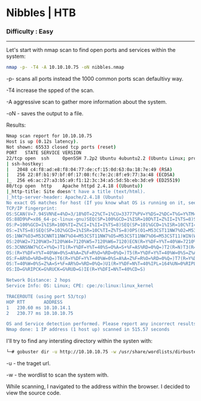 # Nibbles | HTB
### Difficulty : Easy
-------------------------------

Let's start with nmap scan to find open ports and services within the system:

```bash
nmap -p- -T4 -A 10.10.10.75 -oN nibbles.nmap
```

-p- scans all ports instead the 1000 common ports scan defaultivy way.

-T4 increase the spped of the scan.

-A aggressive scan to gather more information about the system.

-oN - saves the output to a file.


Results:

```bash
Nmap scan report for 10.10.10.75
Host is up (0.12s latency).
Not shown: 65533 closed tcp ports (reset)
PORT   STATE SERVICE VERSION
22/tcp open  ssh     OpenSSH 7.2p2 Ubuntu 4ubuntu2.2 (Ubuntu Linux; protocol 2.0)
| ssh-hostkey: 
|   2048 c4:f8:ad:e8:f8:04:77:de:cf:15:0d:63:0a:18:7e:49 (RSA)
|   256 22:8f:b1:97:bf:0f:17:08:fc:7e:2c:8f:e9:77:3a:48 (ECDSA)
|_  256 e6:ac:27:a3:b5:a9:f1:12:3c:34:a5:5d:5b:eb:3d:e9 (ED25519)
80/tcp open  http    Apache httpd 2.4.18 ((Ubuntu))
|_http-title: Site doesn't have a title (text/html).
|_http-server-header: Apache/2.4.18 (Ubuntu)
No exact OS matches for host (If you know what OS is running on it, see https://nmap.org/submit/ ).
TCP/IP fingerprint:
OS:SCAN(V=7.94SVN%E=4%D=3/18%OT=22%CT=1%CU=33777%PV=Y%DS=2%DC=T%G=Y%TM=65F8
OS:88D9%P=x86_64-pc-linux-gnu)SEQ(SP=100%GCD=1%ISR=10D%TI=Z%II=I%TS=8)SEQ(S
OS:P=100%GCD=1%ISR=10D%TI=Z%CI=I%II=I%TS=8)SEQ(SP=101%GCD=1%ISR=10C%TI=Z%II
OS:=I%TS=8)SEQ(SP=102%GCD=1%ISR=10C%TI=Z%TS=8)OPS(O1=M53CST11NW7%O2=M53CST1
OS:1NW7%O3=M53CNNT11NW7%O4=M53CST11NW7%O5=M53CST11NW7%O6=M53CST11)WIN(W1=71
OS:20%W2=7120%W3=7120%W4=7120%W5=7120%W6=7120)ECN(R=Y%DF=Y%T=40%W=7210%O=M5
OS:3CNNSNW7%CC=Y%Q=)T1(R=Y%DF=Y%T=40%S=O%A=S+%F=AS%RD=0%Q=)T2(R=N)T3(R=N)T4
OS:(R=Y%DF=Y%T=40%W=0%S=A%A=Z%F=R%O=%RD=0%Q=)T5(R=Y%DF=Y%T=40%W=0%S=Z%A=S+%
OS:F=AR%O=%RD=0%Q=)T6(R=Y%DF=Y%T=40%W=0%S=A%A=Z%F=R%O=%RD=0%Q=)T7(R=Y%DF=Y%
OS:T=40%W=0%S=Z%A=S+%F=AR%O=%RD=0%Q=)U1(R=Y%DF=N%T=40%IPL=164%UN=0%RIPL=G%R
OS:ID=G%RIPCK=G%RUCK=G%RUD=G)IE(R=Y%DFI=N%T=40%CD=S)

Network Distance: 2 hops
Service Info: OS: Linux; CPE: cpe:/o:linux:linux_kernel

TRACEROUTE (using port 53/tcp)
HOP RTT       ADDRESS
1   230.60 ms 10.10.14.1
2   230.77 ms 10.10.10.75

OS and Service detection performed. Please report any incorrect results at https://nmap.org/submit/ .
Nmap done: 1 IP address (1 host up) scanned in 515.57 seconds
```

I'll try to find any intersting directory within the systen with:

```bash
└─# gobuster dir -u http://10.10.10.75 -w /usr/share/wordlists/dirbuster/directory-list-2.3-medium.txt
```

-u - the traget url.

-w - the wordlist to scan the system with.

While scanning, I navigated to the address within the browser. I decided to view the source code.



























